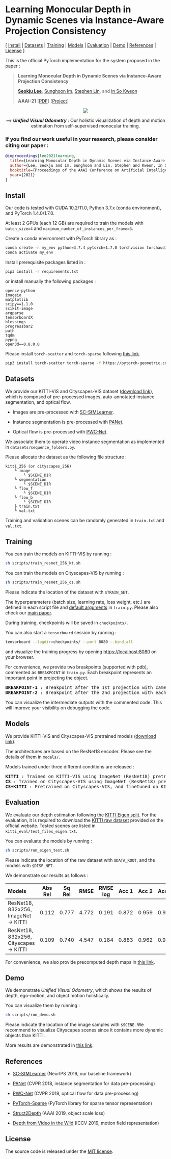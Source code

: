 # Learning Monocular Depth in Dynamic Scenes via Instance-Aware Projection Consistency


[ [Install](#install) | [Datasets](#datasets) | [Training](#training) | [Models](#models) | [Evaluation](#evaluation) | [Demo](#demo) | [References](#references) | [License](#license) ]


This is the official PyTorch implementation for the system proposed in the paper :

 >**Learning Monocular Depth in Dynamic Scenes via Instance-Aware Projection Consistency**
 >
 >[**Seokju Lee**](https://sites.google.com/site/seokjucv/), [Sunghoon Im](https://sunghoonim.github.io/), [Stephen Lin](https://www.microsoft.com/en-us/research/people/stevelin/), and [In So Kweon](http://rcv.kaist.ac.kr/index.php?mid=rcv_faculty)
 >
 >**AAAI-21** [[PDF](https://arxiv.org/abs/2102.02629)] [[Project](https://sites.google.com/site/seokjucv/home/instadm)]


<p align="center">
  <img src="./misc/demo_sample.gif"/>
</p>

<p align="center">
   &Longrightarrow; <strong><em>Unified Visual Odometry</em></strong> : Our holistic visualization of depth and motion estimation from self-supervised monocular training.
</p>


### If you find our work useful in your research, please consider citing our paper :
 
```bibtex
@inproceedings{lee2021learning,
  title={Learning Monocular Depth in Dynamic Scenes via Instance-Aware Projection Consistency},
  author={Lee, Seokju and Im, Sunghoon and Lin, Stephen and Kweon, In So},
  booktitle={Proceedings of the AAAI Conference on Artificial Intelligence (AAAI)},
  year={2021}
}
```


## Install

Our code is tested with CUDA 10.2/11.0, Python 3.7.x (conda environment), and PyTorch 1.4.0/1.7.0.

At least 2 GPUs (each 12 GB) are required to train the models with `batch_size=4` and `maximum_number_of_instances_per_frame=3`.

Create a conda environment with PyTorch library as :

```bash
conda create -n my_env python=3.7.4 pytorch=1.7.0 torchvision torchaudio cudatoolkit=11.0 -c pytorch
conda activate my_env
```

Install prerequisite packages listed in :

```bash
pip3 install -r requirements.txt
```

or install manually the following packages :

```
opencv-python
imageio
matplotlib
scipy==1.1.0
scikit-image
argparse
tensorboardX
blessings
progressbar2
path
tqdm
pypng
open3d==0.8.0.0
```

Please install `torch-scatter` and `torch-sparse` following [this link](https://github.com/rusty1s/pytorch_sparse).

```bash
pip3 install torch-scatter torch-sparse -f https://pytorch-geometric.com/whl/torch-1.7.0+cu110.html
```


## Datasets

We provide our KITTI-VIS and Cityscapes-VIS dataset ([download link](https://drive.google.com/drive/folders/1tgQKHDj3tf97LZoQqXxcOF4LVHoIKXcs?usp=sharing)), which is composed of pre-processed images, auto-annotated instance segmentation, and optical flow.

- Images are pre-processed with [SC-SfMLearner](https://github.com/JiawangBian/SC-SfMLearner-Release/blob/master/scripts/run_prepare_data.sh).

- Instance segmentation is pre-processed with [PANet](https://github.com/ShuLiu1993/PANet).

- Optical flow is pre-processed with [PWC-Net](https://github.com/NVlabs/PWC-Net/tree/master/Caffe).

We associate them to operate video instance segmentation as implemented in `datasets/sequence_folders.py`.

Please allocate the dataset as the following file structure :
```
kitti_256 (or cityscapes_256)
    └ image
        └ $SCENE_DIR
    └ segmentation
        └ $SCENE_DIR
    └ flow_f
        └ $SCENE_DIR
    └ flow_b
        └ $SCENE_DIR
    ├ train.txt
    └ val.txt
```
Training and validation scenes can be randomly generated in `train.txt` and `val.txt`.


## Training

You can train the models on KITTI-VIS by running :

```bash
sh scripts/train_resnet_256_kt.sh
```

You can train the models on Cityscapes-VIS by running :

```bash
sh scripts/train_resnet_256_cs.sh
```

Please indicate the location of the dataset with `$TRAIN_SET`.

The hyperparameters (batch size, learning rate, loss weight, etc.) are defined in each script file and [default arguments](train.py) in `train.py`. Please also check our [main paper](https://arxiv.org/abs/2102.02629).

During training, checkpoints will be saved in `checkpoints/`.

You can also start a `tensorboard` session by running :
```bash
tensorboard --logdir=checkpoints/ --port 8080 --bind_all
```
and visualize the training progress by opening [https://localhost:8080](https://localhost:8080) on your browser. 

For convenience, we provide two breakpoints (supported with pdb), commented as `BREAKPOINT` in `train.py`.
Each breakpoint represents an important point in projecting the object.
<pre>
<b>BREAKPOINT-1</b> : Breakpoint after the 1st projection with camera motion. Visualize ego-warped images.
<b>BREAKPOINT-2</b> : Breakpoint after the 2nd projection with each object motion. Visualize fully-warped images and motion fields.
</pre>
You can visualize the intermediate outputs with the commented code. This will improve your visibility on debugging the code.


## Models

We provide KITTI-VIS and Cityscapes-VIS pretrained models ([download link](https://drive.google.com/drive/folders/1KLUF4MTkb85GWu8s5y0WVTKwGiE8gxC0?usp=sharing)).

The architectures are based on the ResNet18 encoder. Please see the details of them in `models/`.


Models trained under three different conditions are released :
<pre>
<b>KITTI</b> : Trained on KITTI-VIS using ImageNet (ResNet18) pretrained model.
<b>CS</b> : Trained on Cityscapes-VIS using ImageNet (ResNet18) pretrained model. This model is only for the pretraining and demo.
<b>CS+KITTI</b> : Pretrained on Cityscapes-VIS, and finetuned on KITTI-VIS.
</pre>


## Evaluation

We evaluate our depth estimation following the [KITTI Eigen split](https://arxiv.org/abs/1406.2283).
For the evaluation, it is required to download the [KITTI raw dataset](http://www.cvlibs.net/download.php?file=raw_data_downloader.zip) provided on the official website.
Tested scenes are listed in `kitti_eval/test_files_eigen.txt`.

You can evaluate the models by running :

```bash
sh scripts/run_eigen_test.sh
```

Please indicate the location of the raw dataset with `$DATA_ROOT`, and the models with `$DISP_NET`.

We demonstrate our results as follows :

| Models                                           | Abs Rel | Sq Rel | RMSE  | RMSE log | Acc 1 | Acc 2 | Acc 3 |
| :----------------------------------------------- | :-----: | :----: | :---: | :------: | :---: | :---: | :---: |
| ResNet18, 832x256, ImageNet &rightarrow; KITTI   | 0.112   | 0.777  | 4.772 | 0.191    | 0.872 | 0.959 | 0.982 |
| ResNet18, 832x256, Cityscapes &rightarrow; KITTI | 0.109   | 0.740  | 4.547 | 0.184    | 0.883 | 0.962 | 0.983 |

For convenience, we also provide precomputed depth maps in [this link](https://drive.google.com/drive/folders/1HfG9ZplSPPy42OIQAMfEeNcxovscRLOa?usp=sharing).



## Demo

We demonstrate *Unified Visual Odometry*, which shows the results of depth, ego-motion, and object motion holistically.

You can visualize them by running :

```bash
sh scripts/run_demo.sh
```

Please indicate the location of the image samples with `$SCENE`. We recommend to visualize Cityscapes scenes since it contains more dynamic objects than KITTI.

More results are demonstrated in [this link](https://youtu.be/_S4GnK8QTF4).


## References
 
* [SC-SfMLearner](https://github.com/JiawangBian/SC-SfMLearner-Release) (NeurIPS 2019, our baseline framework)

* [PANet](https://github.com/ShuLiu1993/PANet) (CVPR 2018, instance segmentation for data pre-processing)
 
* [PWC-Net](https://github.com/NVlabs/PWC-Net/tree/master/Caffe) (CVPR 2018, optical flow for data pre-processing)
 
* [PyTorch-Sparse](https://github.com/rusty1s/pytorch_sparse) (PyTorch library for sparse tensor representation)
 
* [Struct2Depth](https://github.com/tensorflow/models/blob/archive/research/struct2depth) (AAAI 2019, object scale loss)

* [Depth from Video in the Wild](https://github.com/google-research/google-research/tree/master/depth_from_video_in_the_wild) (ICCV 2019, motion field representation)


## License

The source code is released under the [MIT license](LICENSE).
 
